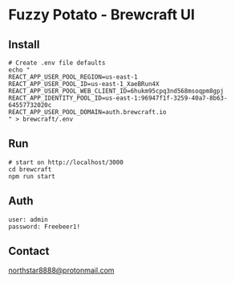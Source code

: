 # Fuzzy Potato - Brewcraft UI

## Install
```
# Create .env file defaults
echo "
REACT_APP_USER_POOL_REGION=us-east-1
REACT_APP_USER_POOL_ID=us-east-1_XaeBRun4X
REACT_APP_USER_POOL_WEB_CLIENT_ID=6hukm95cpq3nd568msoqpm8gpj
REACT_APP_IDENTITY_POOL_ID=us-east-1:96947f1f-3259-40a7-8b63-64557732020c
REACT_APP_USER_POOL_DOMAIN=auth.brewcraft.io
" > brewcraft/.env
```

## Run
```
# start on http://localhost/3000
cd brewcraft
npm run start
```

## Auth
```
user: admin
password: Freebeer1!
```

## Contact
[northstar8888@protonmail.com](mailto:northstar8888@protonmail.com?subject=[GitHub]%20Hi)
